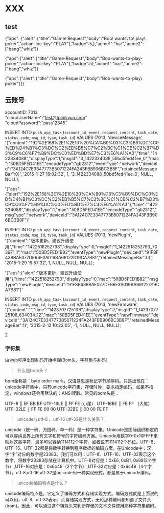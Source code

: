 
# XXX

## test
{\"aps\": {\"alert\":{\"title\":\"Game\ Request\",\"body\":\"Bob\ wants\ to\ play\ poker\",\"action-loc-key\":\"PLAY\"},\"badge\":5,},\"acme1\":\"bar\",\"acme2\":[\"bang\",\"whiz\"]}

{\"aps\":{\"alert\":{\"title\":\"Game-Request\",\"body\":\"Bob-wants-to-play-poker\",\"action-loc-key\":\"PLAY\"},\"badge\":5},\"acme1\":\"bar\",\"acme2\":[\"bang\",\"whiz\"]}

{\"aps\":{\"alert\":{\"title\":\"Game-Request\",\"body\":\"Bob-wants-to-play\ poker\"}}}


## 云账号

accountID: 7013  
"cloudUserName":"test@tplinkyun.com"  
"cloudPassword":"pass12345"  
  

INSERT INTO `push_app_task` (`account_id`, `event`, `request_content`, `task_date`, `status_code`, `msg_id`, `type`, `task_id`) VALUES (7013, 'deviceMessage', '{\"content\":\"192%2E168%2E1%2E10%20%CA%B9%D3%C3%B9%DC%C0%ED%D4%B1%C3%DC%C2%EB%B5%C7%C2%BC%C1%CB%C2%B7%D3%C9%C6%F7%B9%DC%C0%ED%BD%E7%C3%E6%A1%A3\",\"time\":\"1422334088\",\"displayType\":1,\"msgId\":\"3_1422334088_50bd5fed41ee_0\",\"mac\":\"50BD5FED41EE\",\"encodeType\":\"gb2312\",\"eventType\":\"network\",\"deviceId\":\"3A124C7E3347773B5071224FA243FBB906BC3B8F\",\"retainedMessageBar\":0}', '2015-1-27 16:02:32', 1, '3_1422334088_50bd5fed41ee_0', NULL, NULL);

'{"aps":{"alert":"192%2E168%2E1%2E10%20%CA%B9%D3%C3%B9%DC%C0%ED%D4%B1%C3%DC%C2%EB%B5%C7%C2%BC%C1%CB%C2%B7%D3%C9%C6%F7%B9%DC%C0%ED%BD%E7%C3%E6%A1%A3"},"time":"1422334088","displayType":1,"mac":"50BD5FED41EE","encodeType":"gb2312","msgType":"network","deviceId":"3A124C7E3347773B5071224FA243FBB906BC3B8F"}'


INSERT INTO `push_app_task` (`account_id`, `event`, `request_content`, `task_date`, `status_code`, `msg_id`, `type`, `task_id`) VALUES (7013, 'newPlugIn', '{\"content\":\"版本更新，建议升级使用\",\"time\":\"1422518252793\",\"displayType\":0,\"msgId\":\"1_1422518252793_703971_1\",\"mac\":\"50BD5FED1B82\",\"eventType\":\"newPlugIn\",\"deviceId\":\"91F8F438BAE077DE66E3A019BA69122D19CA7B81\",\"retainedMessageBar\":0}', '2015-1-29 15:57:32', 1, NULL, NULL, NULL);

'{"aps":{"alert":"版本更新，建议升级使用"},"time":"1422518252793","displayType":0,"mac":"50BD5FED1B82","msgType":"newPlugIn","deviceId":"91F8F438BAE077DE66E3A019BA69122D19CA7B81"}'


INSERT INTO `push_app_task` (`account_id`, `event`, `request_content`, `task_date`, `status_code`, `msg_id`, `type`, `task_id`) VALUES (7013, 'newFirmware', '{\"content\":\"\",\"time\":\"1423707725106\",\"displayType\":7,\"msgId\":\"1_1423707725106_634034_12\",\"mac\":\"50BD5FED41EE\",\"eventType\":\"newFirmware\",\"deviceId\":\"3A124C7E3347773B5071224FA243FBB906BC3B8F\",\"retainedMessageBar\":1}', '2015-2-12 10:22:05', -1, NULL, NULL, NULL);

2


### 字符集

[由web程序出现乱码开始挖掘(Bom头、字符集与乱码）](http://www.cnblogs.com/chengmo/archive/2010/10/30/1864004.html)

> 什么是bom头？

bom全称是：byte order mark，汉语意思是标记字节顺序码。只是出现在：unicode字符集中，只有unicode字符集，存储时候，要求指定编码，如果不指定，windows还会用默认的：ANSI读取。常见的bom头是：

  UTF-8 ║ EF BB BF 
  UTF-16LE ║ FF FE (小尾）
  UTF-16BE ║ FE FF （大尾）
  UTF-32LE ║ FF FE 00 00 
  UTF-32BE ║ 00 00 FE FF

> unicode与utf-8 、utf-16 utf-32是什么关系？

unicode（统一码、万国码、单一码）是一种字符集，Unicode是国际组织制定的可以容纳世界上所有文字和符号的字符编码方案。Unicode用数字0-0x10FFFF来映射这些字符，最多可以容纳1114112个字符，或者说有1114112个码位。UTF-8、UTF-16、UTF-32都是将数字转换到程序数据的编码方案。在Unicode中：汉字“字”对应的数字是23383。我们可以用：UTF-8、UTF-16、UTF-32表示这个数字，将数字23383存储在计算机中。UTF-8对应是：0xE6, 0xB1, 0x89(3个字节）,UTF-16对应是：0x6c49（2个字节）,UTF-32对应是：0x6c49（4个字节）。utf-8,utf-16,utf-32是unicode码一种实现形式，都是属于unicode编码。

> unicode编码特点是什么？

unicode编码特点是，它定义了编码方式和存储实现方式。编码方式就是上面说的可以用，utf-8…utf-32表示，而存储实现方式，无论那种编码都知道了文件头(bom)。因此，可以通过这个特殊头来判断存储的文本文件使用那种字符集编码。 